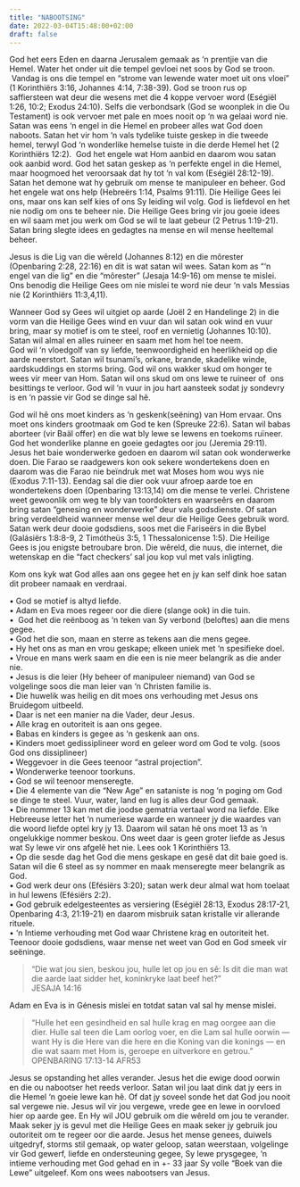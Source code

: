 ```yaml
---
title: "NABOOTSING"
date: 2022-03-04T15:48:00+02:00
draft: false
---
```

<html>
 <head></head>
 <body>
  <p>God het eers Eden en daarna Jerusalem gemaak as ‘n prentjie van die Hemel. Water het onder uit die tempel gevloei net soos by God se troon. &nbsp;Vandag is ons die tempel en “strome van lewende water moet uit ons vloei” (1 Korinthiërs 3:16, Johannes 4:14, 7:38-39). God se troon rus op saffiersteen wat deur die wesens met die 4 koppe vervoer word (Eségiël 1:26, 10:2; Exodus 24:10). Selfs die verbondsark (God se woonplek in die Ou Testament) is ook vervoer met pale en moes nooit op ‘n wa gelaai word nie. Satan was eens ‘n engel in die Hemel en probeer alles wat God doen naboots. Satan het vir hom ‘n vals tydelike tuiste geskep in die tweede hemel, terwyl God ‘n wonderlike hemelse tuiste in die derde Hemel het (2 Korinthiërs 12:2). &nbsp;God het engele wat Hom aanbid en daarom wou satan ook aanbid word. God het satan geskep as ‘n perfekte engel in die Hemel, maar hoogmoed het veroorsaak dat hy tot ‘n val kom (Eségiël 28:12-19). Satan het demone wat hy gebruik om mense te manipuleer en beheer. God het engele wat ons help (Hebreërs 1:14, Psalms 91:11). Die Heilige Gees lei ons, maar ons kan self kies of ons Sy leiding wil volg. God is liefdevol en het nie nodig om ons te beheer nie. Die Heilige Gees bring vir jou goeie idees en wil saam met jou werk om God se wil te laat gebeur (2 Petrus 1:19-21). Satan bring slegte idees en gedagtes na mense en wil mense heeltemal beheer.</p>
  <p>Jesus is die Lig van die wêreld (Johannes 8:12) en die môrester (Openbaring 2:28, 22:16) en dit is wat satan wil wees. Satan kom as “‘n engel van die lig” en die “môrester” (Jesaja 14:9-16) om mense te mislei. Ons benodig die Heilige Gees om nie mislei te word nie deur ‘n vals Messias nie (2 Korinthiërs 11:3,4,11).</p>
  <p>Wanneer God sy Gees wil uitgiet op aarde (Joël 2 en Handelinge 2) in die vorm van die Heilige Gees wind en vuur dan wil satan ook wind en vuur bring, maar sy motief is om te steel, roof en vernietig (Johannes 10:10). Satan wil almal en alles ruineer en saam met hom hel toe neem.<br>God wil ‘n vloedgolf van sy liefde, teenwoordigheid en heerlikheid op die aarde neerstort. Satan wil tsunami’s, orkane, brande, skadelike winde, aardskuddings en storms bring. God wil ons wakker skud om honger te wees vir meer van Hom. Satan wil ons skud om ons lewe te ruineer of &nbsp;ons besittings te verloor. God wil ‘n vuur in jou hart aansteek sodat jy sondevry is en ‘n passie vir God se dinge sal hê.</p>
  <p>God wil hê ons moet kinders as ‘n geskenk(seëning) van Hom ervaar. Ons moet ons kinders grootmaak om God te ken (Spreuke 22:6). Satan wil babas aborteer (vir Baäl offer) en die wat bly lewe se lewens en toekoms ruïneer. God het wonderlike planne en goeie gedagtes oor jou (Jeremia 29:11). Jesus het baie wonderwerke gedoen en daarom wil satan ook wonderwerke doen. Die Farao se raadgewers kon ook sekere wondertekens doen en daarom was die Farao nie beïndruk met wat Moses hom wou wys nie (Exodus 7:11-13). Eendag sal die dier ook vuur afroep aarde toe en wondertekens doen (Openbaring 13:13,14) om die mense te verlei. Christene weet gewoonlik om weg te bly van toordokters en waarseêrs en daarom bring satan “genesing en wonderwerke” deur vals godsdienste. Of satan bring verdeeldheid wanneer mense wel deur die Heilige Gees gebruik word. Satan werk deur dooie godsdiens, soos met die Fariseërs in die Bybel (Galásiërs 1:8:8-9, 2 Timótheüs 3:5, 1 Thessalonicense 1:5). Die Heilige Gees is jou enigste betroubare bron. Die wêreld, die nuus, die internet, die wetenskap en die “fact checkers’ sal jou kop vul met vals inligting.</p>
  <p>Kom ons kyk wat God alles aan ons gegee het en jy kan self dink hoe satan dit probeer namaak en verdraai.</p>
  <p>• God se motief is altyd liefde.&nbsp;<br>• Adam en Eva moes regeer oor die diere (slange ook) in die tuin.<br>• &nbsp;God het die reënboog as ‘n teken van Sy verbond (beloftes) aan die mens gegee.&nbsp;<br>• God het die son, maan en sterre as tekens aan die mens gegee.&nbsp;<br>• Hy het ons as man en vrou geskape; elkeen uniek met ‘n spesifieke doel.&nbsp;<br>• Vroue en mans werk saam en die een is nie meer belangrik as die ander nie.<br>• Jesus is die leier (Hy beheer of manipuleer niemand) van God se volgelinge soos die man leier van ‘n Christen familie is.<br>• Die huwelik was heilig en dit moes ons verhouding met Jesus ons Bruidegom uitbeeld.<br>• Daar is net een manier na die Vader, deur Jesus.<br>• Alle krag en outoriteit is aan ons gegee.<br>• Babas en kinders is gegee as ‘n geskenk aan ons.&nbsp;<br>• Kinders moet gedissiplineer word en geleer word om God te volg. (soos God ons dissiplineer)&nbsp;<br>• Weggevoer in die Gees teenoor “astral projection”.<br>• Wonderwerke teenoor toorkuns.<br>• God se wil teenoor menseregte.<br>• Die 4 elemente van die “New Age” en sataniste is nog ‘n poging om God se dinge te steel. Vuur, water, land en lug is alles deur God gemaak.&nbsp;<br>• Die nommer 13 kan met die joodse gematria vertaal word na liefde. Elke Hebreeuse letter het ‘n numeriese waarde en wanneer jy die waardes van die woord liefde optel kry jy 13. Daarom wil satan hê ons moet 13 as ‘n ongelukkige nommer beskou. Ons weet daar is geen groter liefde as Jesus wat Sy lewe vir ons afgelê het nie. Lees ook 1 Korinthiërs 13.<br>• Op die sesde dag het God die mens geskape en gesê dat dit baie goed is. Satan wil die 6 steel as sy nommer en maak menseregte meer belangrik as God.<br>• God werk deur ons (Efésiërs 3:20); satan werk deur almal wat hom toelaat in hul lewens (Efésiërs 2:2).<br>• God gebruik edelgesteentes as versiering (Eségiël 28:13, Exodus 28:17-21, Openbaring 4:3, 21:19-21) en daarom misbruik satan kristalle vir allerande rituele.<br>• ‘n Intieme verhouding met God waar Christene krag en outoriteit het. Teenoor dooie godsdiens, waar mense net weet van God en God smeek vir seëninge.</p>
  <blockquote>
   <p>“Die wat jou sien, beskou jou, hulle let op jou en sê: Is dit die man wat die aarde laat sidder het, koninkryke laat beef het?”<br>‭‭JESAJA‬ ‭14:16‬ ‭</p>
  </blockquote>
  <p>Adam en Eva is in Génesis mislei en totdat satan val sal hy mense mislei.</p>
  <blockquote>
   <p>“Hulle het een gesindheid en sal hulle krag en mag oorgee aan die dier. Hulle sal teen die Lam oorlog voer, en die Lam sal hulle oorwin — want Hy is die Here van die here en die Koning van die konings — en die wat saam met Hom is, geroepe en uitverkore en getrou.”<br>‭‭OPENBARING‬ ‭17:13-14‬ ‭AFR53‬‬</p>
  </blockquote>
  <p>Jesus se opstanding het alles verander. Jesus het die ewige dood oorwin en die ou nabootser het reeds verloor. Satan wil jou laat dink dat jy eers in die Hemel ‘n goeie lewe kan hê. Of dat jy soveel sonde het dat God jou nooit sal vergewe nie. Jesus wil vir jou vergewe, vrede gee en lewe in oorvloed hier op aarde gee. En Hy wil JOU gebruik om die wêreld om jou te verander. Maak seker jy is gevul met die Heilige Gees en maak seker jy gebruik jou outoriteit om te regeer oor die aarde. Jesus het mense genees, duiwels uitgedryf, storms stil gemaak, op water geloop, satan weerstaan, volgelinge vir God gewerf, liefde en ondersteuning gegee, Sy lewe prysgegee, ‘n intieme verhouding met God gehad en in +- 33 jaar Sy volle “Boek van die Lewe” uitgeleef. Kom ons wees nabootsers van Jesus.<br>&nbsp;</p>
 </body>
</html>